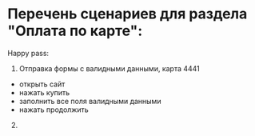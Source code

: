 # Перечень сценариев для раздела "Оплата по карте":
Happy pass:

1. Отправка формы с валидными данными, карта 4441
 - открыть сайт
 - нажать купить
 - заполнить все поля валидными данными
 - нажать продолжить
2. 
 
